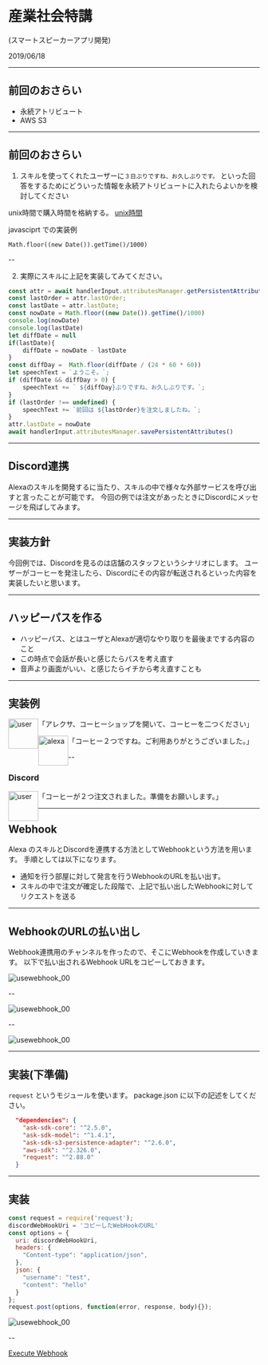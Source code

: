 # 産業社会特講

(スマートスピーカーアプリ開発)

2019/06/18

---

## 前回のおさらい

- 永続アトリビュート
- AWS S3

---

## 前回のおさらい

1. スキルを使ってくれたユーザーに`３日ぶりですね、お久しぶりです。` といった回答をするためにどういった情報を永続アトリビュートに入れたらよいかを検討してください

unix時間で購入時間を格納する。
[unix時間](https://ja.wikipedia.org/wiki/UNIX%E6%99%82%E9%96%93)

javasciprt での実装例
```
Math.floor((new Date()).getTime()/1000)
```

--

2. 実際にスキルに上記を実装してみてください。

```javascript
const attr = await handlerInput.attributesManager.getPersistentAttributes();
const lastOrder = attr.lastOrder;
const lastDate = attr.lastDate;
const nowDate = Math.floor((new Date()).getTime()/1000)
console.log(nowDate)
console.log(lastDate)
let diffDate = null
if(lastDate){
    diffDate = nowDate - lastDate
}
const diffDay =  Math.floor(diffDate / (24 * 60 * 60))
let speechText = `ようこそ。`;
if (diffDate && diffDay > 0) {
    speechText += ` ${diffDay}ぶりですね、お久しぶりです。`;
}
if (lastOrder !== undefined) {
    speechText += `前回は ${lastOrder}を注文しましたね。`;
}
attr.lastDate = nowDate
await handlerInput.attributesManager.savePersistentAttributes()
```

---

## Discord連携

Alexaのスキルを開発するに当たり、スキルの中で様々な外部サービスを呼び出すと言ったことが可能です。
今回の例では注文があったときにDiscordにメッセージを飛ばしてみます。

---

## 実装方針

今回例では、Discordを見るのは店舗のスタッフというシナリオにします。
ユーザーがコーヒーを発注したら、Discordにその内容が転送されるといった内容を実装したいと思います。

---

## ハッピーパスを作る

* ハッピーパス、とはユーザとAlexaが適切なやり取りを最後までする内容のこと
* この時点で会話が長いと感じたらパスを考え直す
* 音声より画面がいい、と感じたらイチから考え直すことも

---

## 実装例

<div style="text-align: left;">
<p>
  <img class="icon" src="user.png" alt="user" title="ユーザー">「アレクサ、コーヒーショップを開いて、コーヒーを二つください」
</p> 
<p>
  <img class="icon" src="alexa.png" alt="alexa" title="Alexa">「コーヒー２つですね。ご利用ありがとうございました。」
</p>
</div>

--

### Discord

<div style="text-align: left;">
<p>
  <img class="icon" src="meca.png" alt="user" title="ユーザー">「コーヒーが２つ注文されました。準備をお願いします。」
</p> 
</div>

---

## Webhook

Alexa のスキルとDiscordを連携する方法としてWebhookという方法を用います。
手順としては以下になります。

* 通知を行う部屋に対して発言を行うWebhookのURLを払い出す。
* スキルの中で注文が確定した段階で、上記で払い出したWebhookに対してリクエストを送る

---

## WebhookのURLの払い出し

Webhook連携用のチャンネルを作ったので、そこにWebhookを作成していきます。
以下で払い出されるWebhook URLをコピーしておきます。

![usewebhook_00](./usewebhook_00.png "サンプル")

--

![usewebhook_00](./usewebhook_01.png "サンプル")

--

![usewebhook_00](./usewebhook_02.png "サンプル")

---

## 実装(下準備)

`request` というモジュールを使います。
package.json に以下の記述をしてください。

```json
  "dependencies": {
    "ask-sdk-core": "^2.5.0",
    "ask-sdk-model": "^1.4.1",
    "ask-sdk-s3-persistence-adapter": "^2.6.0",
    "aws-sdk": "^2.326.0",
    "request": "^2.88.0"
  }
```

---

## 実装

```javascript
const request = require('request');
discordWebHookUri = 'コピーしたWebHookのURL'
const options = {
  uri: discordWebHookUri,
  headers: {
    "Content-type": "application/json",
  },
  json: {
    "username": "test",
    "content": "hello"
  }
};
request.post(options, function(error, response, body){});
```

![usewebhook_00](./usewebhook_03.png "サンプル")

--

[Execute Webhook ](https://discordapp.com/developers/docs/resources/webhook#execute-webhook)


<style type="text/css">
  .reveal h1,
  .reveal h2,
  .reveal h3,
  .reveal h4,
  .reveal h5,
  .reveal h6 {
    text-transform: none;
  }
  .reveal h3
   {
       text-align: left;
  }
.left {
float: left;
}
.image70 {
    max-height: 70% !important;
    max-width: 70% !important;
}
.center{
  text-align: center;
}
img.icon {
width: 60px;
height: 60px;
float: left;
}
.mes{
  display:inline-block;
  vertical-align:top;
}
</style>